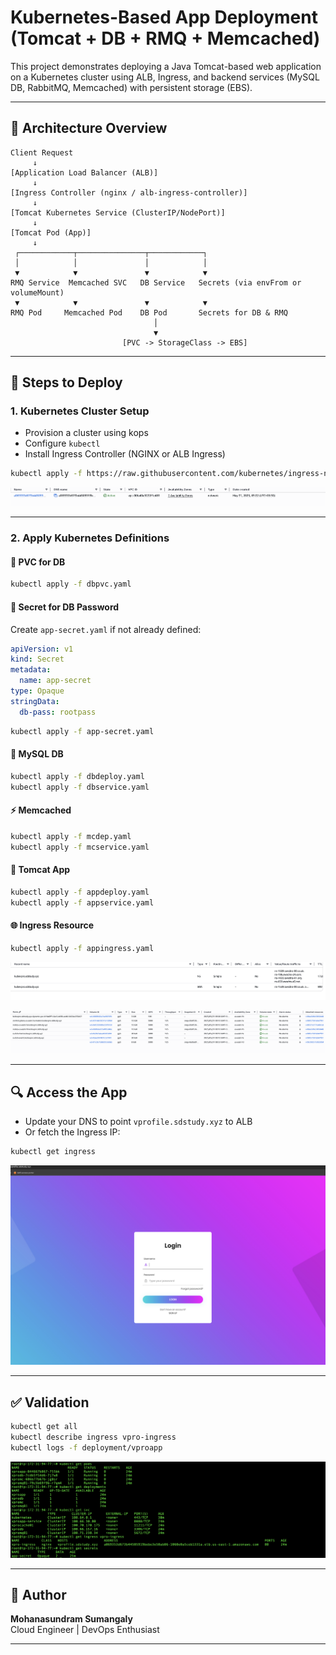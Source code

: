 # Kubernetes-Based App Deployment (Tomcat + DB + RMQ + Memcached)

This project demonstrates deploying a Java Tomcat-based web application on a Kubernetes cluster using ALB, Ingress, and backend services (MySQL DB, RabbitMQ, Memcached) with persistent storage (EBS).

---

## 📌 Architecture Overview

```
Client Request
     ↓
[Application Load Balancer (ALB)]
     ↓
[Ingress Controller (nginx / alb-ingress-controller)]
     ↓
[Tomcat Kubernetes Service (ClusterIP/NodePort)]
     ↓
[Tomcat Pod (App)]
     ↓
 ┌────────────┬───────────────┬────────────┐
 │            │               │            │
 ▼            ▼               ▼            ▼
RMQ Service  Memcached SVC   DB Service   Secrets (via envFrom or volumeMount)
 ▼            ▼               ▼            ▼
RMQ Pod     Memcached Pod    DB Pod       Secrets for DB & RMQ
                                │
                                ▼
                         [PVC -> StorageClass -> EBS]
```

---

## 🚀 Steps to Deploy

### 1. Kubernetes Cluster Setup

- Provision a cluster using kops
- Configure `kubectl`
- Install Ingress Controller (NGINX or ALB Ingress)

```bash
kubectl apply -f https://raw.githubusercontent.com/kubernetes/ingress-nginx/controller-v1.9.4/deploy/static/provider/cloud/deploy.yaml
```

![Ingress controller](screenshots/ingress-controller.png)

---

### 2. Apply Kubernetes Definitions

#### 📁 PVC for DB

```bash
kubectl apply -f dbpvc.yaml
```

#### 🔐 Secret for DB Password

Create `app-secret.yaml` if not already defined:

```yaml
apiVersion: v1
kind: Secret
metadata:
  name: app-secret
type: Opaque
stringData:
  db-pass: rootpass
```

```bash
kubectl apply -f app-secret.yaml
```

#### 🐘 MySQL DB

```bash
kubectl apply -f dbdeploy.yaml
kubectl apply -f dbservice.yaml
```

#### ⚡ Memcached

```bash
kubectl apply -f mcdep.yaml
kubectl apply -f mcservice.yaml
```

#### 🧩 Tomcat App

```bash
kubectl apply -f appdeploy.yaml
kubectl apply -f appservice.yaml
```

#### 🌐 Ingress Resource

```bash
kubectl apply -f appingress.yaml
```

![DNS records](screenshots/dns-records.png)

![EBS volume](screenshots/ebs-volume.png)

---

## 🔍 Access the App

- Update your DNS to point `vprofile.sdstudy.xyz` to ALB
- Or fetch the Ingress IP:

```bash
kubectl get ingress
```

![Final app](screenshots/final-app.png)

---

## ✅ Validation

```bash
kubectl get all
kubectl describe ingress vpro-ingress
kubectl logs -f deployment/vproapp
```

![kuctl validation](screenshots/kubectl-validation.png)

---

## 🙌 Author

**Mohanasundram Sumangaly**  
Cloud Engineer | DevOps Enthusiast

---
